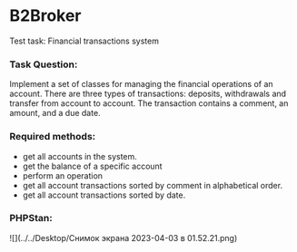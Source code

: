 # B2Broker
Test task: Financial transactions system

### Task Question:
Implement a set of classes for managing the financial operations of an account.
There are three types of transactions: deposits, withdrawals and transfer from account to account.
The transaction contains a comment, an amount, and a due date.

### Required methods:
- get all accounts in the system.
- get the balance of a specific account
- perform an operation
- get all account transactions sorted by comment in alphabetical order.
- get all account transactions sorted by date.

### PHPStan:
![](../../Desktop/Снимок экрана 2023-04-03 в 01.52.21.png)
